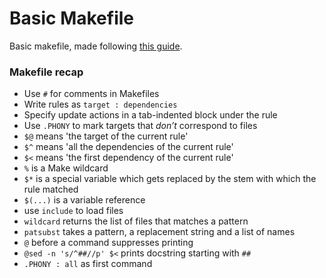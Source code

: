 # Basic Makefile

Basic makefile, made following [this guide](https://swcarpentry.github.io/make-novice/).

### Makefile recap
* Use `#` for comments in Makefiles
* Write rules as `target : dependencies`
* Specify update actions in a tab-indented block under the rule
* Use `.PHONY` to mark targets that *don’t* correspond to files
* `$@` means 'the target of the current rule'
* `$^` means 'all the dependencies of the current rule'
* `$<` means 'the first dependency of the current rule'
* `%` is a Make wildcard
* `$*` is a special variable which gets replaced by the stem with which the rule matched
* `$(...)` is a variable reference
* use `include` to load files
* `wildcard` returns the list of files that matches a pattern
* `patsubst` takes a pattern, a replacement string and a list of names
* `@` before a command suppresses printing
* `@sed -n 's/^##//p' $<` prints docstring starting with `##`
* `.PHONY : all` as first command
